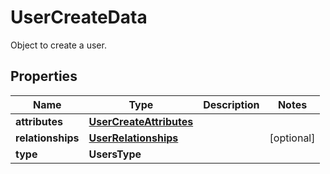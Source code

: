 

# UserCreateData

Object to create a user.
## Properties

Name | Type | Description | Notes
------------ | ------------- | ------------- | -------------
**attributes** | [**UserCreateAttributes**](UserCreateAttributes.md) |  | 
**relationships** | [**UserRelationships**](UserRelationships.md) |  |  [optional]
**type** | **UsersType** |  | 



